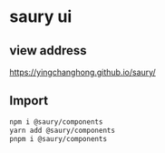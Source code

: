 # saury ui

## view address
https://yingchanghong.github.io/saury/

## Import
```bash
npm i @saury/components
yarn add @saury/components
pnpm i @saury/components
```
